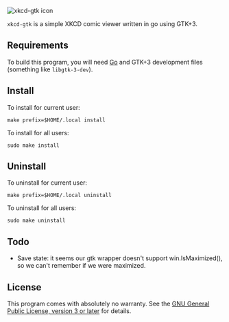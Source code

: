 ![xkcd-gtk icon](https://cdn.rawgit.com/rkoesters/xkcd-gtk/master/xkcd-gtk.svg)

`xkcd-gtk` is a simple XKCD comic viewer written in go using GTK+3.

Requirements
------------

To build this program, you will need [Go](https://golang.org/) and GTK+3
development files (something like `libgtk-3-dev`).

Install
-------

To install for current user:

	make prefix=$HOME/.local install

To install for all users:

	sudo make install

Uninstall
---------

To uninstall for current user:

	make prefix=$HOME/.local uninstall

To uninstall for all users:

	sudo make uninstall

Todo
----

- Save state: it seems our gtk wrapper doesn't support
  win.IsMaximized(), so we can't remember if we were maximized.

License
-------

This program comes with absolutely no warranty. See the [GNU General
Public License, version 3 or later](LICENSE) for details.
